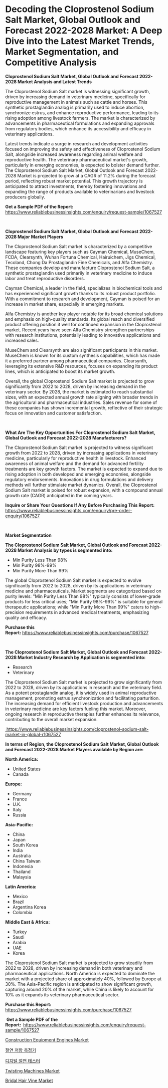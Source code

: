<p><h1>Decoding the Cloprostenol Sodium Salt Market, Global Outlook and Forecast 2022-2028 Market: A Deep Dive into the Latest Market Trends, Market Segmentation, and Competitive Analysis</h1></p><p><strong>Cloprostenol Sodium Salt Market, Global Outlook and Forecast 2022-2028 Market Analysis and Latest Trends</strong></p>
<p><p>The Cloprostenol Sodium Salt market is witnessing significant growth, driven by increasing demand in veterinary medicine, specifically for reproductive management in animals such as cattle and horses. This synthetic prostaglandin analog is primarily used to induce abortion, synchronize estrus, and enhance reproductive performance, leading to its rising adoption among livestock farmers. The market is characterized by advancements in pharmaceutical formulations and expanding approvals from regulatory bodies, which enhance its accessibility and efficacy in veterinary applications.</p><p>Latest trends indicate a surge in research and development activities focused on improving the safety and effectiveness of Cloprostenol Sodium Salt, alongside increased awareness regarding animal welfare and reproductive health. The veterinary pharmaceutical market's growth, particularly in emerging economies, is expected to bolster demand further. The Cloprostenol Sodium Salt Market, Global Outlook and Forecast 2022-2028 Market is projected to grow at a CAGR of 11.2% during the forecast period, reflecting robust market potential. This growth trajectory is anticipated to attract investments, thereby fostering innovations and expanding the range of products available to veterinarians and livestock producers globally.</p></p>
<p><strong>Get a Sample PDF of the Report:&nbsp;</strong> <a href="https://www.reliablebusinessinsights.com/enquiry/request-sample/1067527">https://www.reliablebusinessinsights.com/enquiry/request-sample/1067527</a></p>
<p>&nbsp;</p>
<p><strong>Cloprostenol Sodium Salt Market, Global Outlook and Forecast 2022-2028 Major Market Players</strong></p>
<p><p>The Cloprostenol Sodium Salt market is characterized by a competitive landscape featuring key players such as Cayman Chemical, MuseChem, FCDA, Clearsynth, Wuhan Fortuna Chemical, Hairuichem, Jigs Chemical, Tecoland, Chong Da Prostaglandin Fine Chemicals, and Alfa Chemistry. These companies develop and manufacture Cloprostenol Sodium Salt, a synthetic prostaglandin used primarily in veterinary medicine to induce labor and treat reproductive disorders.</p><p>Cayman Chemical, a leader in the field, specializes in biochemical tools and has experienced significant growth thanks to its robust product portfolio. With a commitment to research and development, Cayman is poised for an increase in market share, especially in emerging markets.</p><p>Alfa Chemistry is another key player notable for its broad chemical solutions and emphasis on high-quality standards. Its global reach and diversified product offering position it well for continued expansion in the Cloprostenol market. Recent years have seen Alfa Chemistry strengthen partnerships with research institutions, potentially leading to innovative applications and increased sales.</p><p>MuseChem and Clearsynth are also significant participants in this market. MuseChem is known for its custom synthesis capabilities, which has made it a preferred partner among pharmaceutical companies. Clearsynth, leveraging its extensive R&D resources, focuses on expanding its product lines, which is anticipated to boost its market growth.</p><p>Overall, the global Cloprostenol Sodium Salt market is projected to grow significantly from 2022 to 2028, driven by increasing demand in the veterinary sector. By 2028, the market is estimated to reach substantial sizes, with an expected annual growth rate aligning with broader trends in the agricultural and pharmaceutical industries. Sales revenue for some of these companies has shown incremental growth, reflective of their strategic focus on innovation and customer satisfaction.</p></p>
<p>&nbsp;</p>
<p><strong>What Are The Key Opportunities For Cloprostenol Sodium Salt Market, Global Outlook and Forecast 2022-2028 Manufacturers?</strong></p>
<p><p>The Cloprostenol Sodium Salt market is projected to witness significant growth from 2022 to 2028, driven by increasing applications in veterinary medicine, particularly for reproductive health in livestock. Enhanced awareness of animal welfare and the demand for advanced fertility treatments are key growth factors. The market is expected to expand due to rising adoption in both developed and emerging economies, alongside regulatory endorsements. Innovations in drug formulations and delivery methods will further stimulate market dynamics. Overall, the Cloprostenol Sodium Salt market is poised for robust expansion, with a compound annual growth rate (CAGR) anticipated in the coming years.</p></p>
<p><strong>Inquire or Share Your Questions If Any Before Purchasing This Report:</strong> <a href="https://www.reliablebusinessinsights.com/enquiry/pre-order-enquiry/1067527">https://www.reliablebusinessinsights.com/enquiry/pre-order-enquiry/1067527</a></p>
<p>&nbsp;</p>
<p><strong>Market Segmentation</strong></p>
<p><strong>The Cloprostenol Sodium Salt Market, Global Outlook and Forecast 2022-2028 Market Analysis by types is segmented into:</strong></p>
<p><ul><li>Min Purity Less Than 98%</li><li>Min Purity 98%-99%</li><li>Min Purity More Than 99%</li></ul></p>
<p><p>The global Cloprostenol Sodium Salt market is expected to evolve significantly from 2022 to 2028, driven by its applications in veterinary medicine and pharmaceuticals. Market segments are categorized based on purity levels: "Min Purity Less Than 98%" typically consists of lower-grade products for less critical uses; "Min Purity 98%-99%" is suitable for general therapeutic applications; while "Min Purity More Than 99%" caters to high-precision requirements in advanced medical treatments, emphasizing quality and efficacy.</p></p>
<p><strong>Purchase this Report:&nbsp;</strong><a href="https://www.reliablebusinessinsights.com/purchase/1067527">https://www.reliablebusinessinsights.com/purchase/1067527</a></p>
<p>&nbsp;</p>
<p><strong>The Cloprostenol Sodium Salt Market, Global Outlook and Forecast 2022-2028 Market Industry Research by Application is segmented into:</strong></p>
<p><ul><li>Research</li><li>Veterinary</li></ul></p>
<p><p>The Cloprostenol Sodium Salt market is projected to grow significantly from 2022 to 2028, driven by its applications in research and the veterinary field. As a potent prostaglandin analog, it is widely used in animal reproductive management, promoting estrus synchronization and facilitating parturition. The increasing demand for efficient livestock production and advancements in veterinary medicine are key factors fueling this market. Moreover, ongoing research in reproductive therapies further enhances its relevance, contributing to the overall market expansion.</p></p>
<p><a href="https://www.reliablebusinessinsights.com/cloprostenol-sodium-salt-market-in-global-r1067527">&nbsp;https://www.reliablebusinessinsights.com/cloprostenol-sodium-salt-market-in-global-r1067527</a></p>
<p><strong>In terms of Region, the Cloprostenol Sodium Salt Market, Global Outlook and Forecast 2022-2028 Market Players available by Region are:</strong></p>
<p>
    <p> <strong> North America: </strong>
        <ul>
            <li>United States</li>
            <li>Canada</li>
        </ul>
        </p> 
    <p> <strong> Europe: </strong>
        <ul>
            <li>Germany</li>
            <li>France</li>
            <li>U.K.</li>
            <li>Italy</li>
            <li>Russia</li>
        </ul>
        </p> 
    <p> <strong> Asia-Pacific: </strong>
        <ul>
            <li>China</li>
            <li>Japan</li>
            <li>South Korea</li>
            <li>India</li>
            <li>Australia</li>
            <li>China Taiwan</li>
            <li>Indonesia</li>
            <li>Thailand</li>
            <li>Malaysia</li>
        </ul>
        </p> 
    <p> <strong> Latin America: </strong>
        <ul>
            <li>Mexico</li>
            <li>Brazil</li>
            <li>Argentina Korea</li>
            <li>Colombia</li>
        </ul>
        </p> 
    <p> <strong> Middle East & Africa: </strong>
        <ul>
            <li>Turkey</li>
            <li>Saudi</li>
            <li>Arabia</li>
            <li>UAE</li>
            <li>Korea</li>
        </ul>
    </p>
    </p>
<p><p>The Cloprostenol Sodium Salt market is projected to grow steadily from 2022 to 2028, driven by increasing demand in both veterinary and pharmaceutical applications. North America is expected to dominate the market with a projected share of approximately 40%, followed by Europe at 30%. The Asia-Pacific region is anticipated to show significant growth, capturing around 20% of the market, while China is likely to account for 10% as it expands its veterinary pharmaceutical sector.</p></p>
<p><strong>Purchase this Report: </strong><a href="https://www.reliablebusinessinsights.com/purchase/1067527">https://www.reliablebusinessinsights.com/purchase/1067527</a></p>
<p>&nbsp;<strong>Get a Sample PDF of the Report:&nbsp;&nbsp;</strong><a href="https://www.reliablebusinessinsights.com/enquiry/request-sample/1067527">https://www.reliablebusinessinsights.com/enquiry/request-sample/1067527</a></p>
<p><strong></strong></p>
<p><p><a href="https://issuu.com/reportprime-2/docs/construction-equipment-engines-mark_38d2cdf111ec40">Construction Equipment Engines Market</a></p><p><a href="https://medium.com/@gabrielblanda5656/%EC%A0%88%EC%97%B0-%EC%A0%80%ED%95%AD-%EA%B3%84%EA%B8%B0-%EC%8B%9C%EC%9E%A5-%EC%A1%B0%EC%82%AC-%EB%B0%8F-%EC%82%B0%EC%97%85-%EB%B0%9C%EC%A0%84-%EB%B0%8F-2031%EB%85%84%EA%B9%8C%EC%A7%80%EC%9D%98-%EC%A0%84%EB%A7%9D-a9091c4eccb4">절연 저항 측정기</a></p><p><a href="https://medium.com/@gabrielblanda5656/%EA%B8%80%EB%A1%9C%EB%B2%8C-%EB%94%94%EC%A7%80%ED%84%B8-%EC%A0%88%EC%97%B0-%EC%A0%80%ED%95%AD-%EC%B8%A1%EC%A0%95%EA%B8%B0-%EC%8B%9C%EC%9E%A5-%EC%9D%91%EC%9A%A9-%EB%B6%84%EC%95%BC-%EC%B5%9C%EC%A2%85-%EC%82%AC%EC%9A%A9-%EC%82%B0%EC%97%85-%EC%9C%A0%ED%98%95-%EC%9E%A5%EB%B9%84-%EB%B0%8F-%EC%A7%80%EC%97%AD%EC%97%90-%EB%8C%80%ED%95%9C-%EB%B6%84%EC%84%9D-%EB%B0%8F-%EC%98%88%EC%B8%A1-2024-2031-db157ef601de">디지털 절연 테스터</a></p><p><a href="https://issuu.com/reportprime-2/docs/twisting-machines-market-size-2030._983bc34ca40529">Twisting Machines Market</a></p><p><a href="https://medium.com/@stephen.russell7684/bridal-hair-vine-industry-analysis-report-its-market-size-growing-with-a-cagr-of-7-4-03db19395924">Bridal Hair Vine Market</a></p></p>